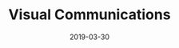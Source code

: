 ---
date: "2019-03-30"
title: "Visual Communications"
intro: "We work with clients to create visual communication designed to tell the story of your business or service offering in an engaging manner."
statement: "We believe in powerful visuals that help your business speak to your audience."
category: "Services"
icon: 06
services: 
    - "Brief development"
    - "Storyboarding"
    - "Production and editing"
    - "Interview design"
    - "Social optimisation"
    - "Corporate photography"
    - "Fashion shoots"
---